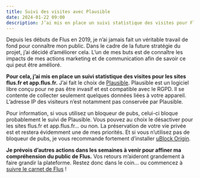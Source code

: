 ```yaml
---
title: Suivi des visites avec Plausible
date: 2024-01-22 09:00
description: J’ai mis en place un suivi statistique des visites pour Flus.
---
```


Depuis les débuts de Flus en 2019, je n’ai jamais fait un véritable travail de fond pour connaître mon public.
Dans le cadre de la future stratégie du projet, j’ai décidé d’améliorer cela.
L’un de mes buts est de connaître les impacts de mes actions marketing et de communication afin de savoir ce qui peut être amélioré.

**Pour cela, j’ai mis en place un suivi statistique des visites pour les sites flus.fr et app.flus.fr.**
J’ai fait le choix de [Plausible](https://plausible.io).
Plausible est un logiciel libre conçu pour ne pas être invasif et est compatible avec le <abbr>RGPD</abbr>.
Il se contente de collecter seulement quelques données liées à votre appareil.
L’adresse <abbr>IP</abbr> des visiteurs n’est notamment pas conservée par Plausible.

Pour information, si vous utilisez un bloqueur de pubs, celui-ci bloque probablement le suivi de Plausible.
Vous pouvez au choix le désactiver pour les sites flus.fr et app.flus.fr… ou non.
La préservation de votre vie privée est et restera évidemment une de mes priorités.
Et si vous n’utilisez pas de bloqueur de pubs, je vous recommande fortement d’installer [uBlock Origin](https://ublockorigin.com/fr).

**Je prévois d’autres actions dans les semaines à venir pour affiner ma compréhension du public de Flus.**
Vos retours m’aideront grandement à faire grandir la plateforme.
Restez donc dans le coin… ou commencez à [suivre le carnet de Flus](https://app.flus.fr/collections/1697725479256195983) !
